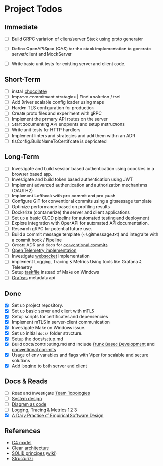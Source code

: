 # Project Todos

## Immediate

- [ ] Build GRPC variation of client/server Stack using proto generator
- [ ] Define OpenAPISpec (OAS) for the stack implementation to generate server/client and MockServer
- [ ] Write basic unit tests for existing server and client code.


 
## Short-Term

- [ ] install [chocolatey](https://chocolatey.org/)
- [ ] Improve commitment strategies | Find a solution / tool
- [ ] Add Driver scalable config loader using maps
- [ ] Harden TLS configuration for production
- [ ] Create proto files and experiment with gRPC
- [ ] Implement the primary API routes on the server
- [ ] Start documenting API endpoints and setup instructions
- [ ] Write unit tests for HTTP handlers
- [ ] Implement linters and strategies and add them within an ADR
- [ ] tlsConfig.BuildNameToCertificate is depricated

## Long-Term

- [ ] Investigate and build session based authentication using coockies in a browser based app.
- [ ] Investigate and build token based authentication using JWT
- [ ] Implement advanced authentication and authorization mechanisms (OAUTH2)
- [ ] Implement Lefthook with pre-commit and pre-push
- [ ] Configure GIT for conventional commits using a gitmessage template
- [ ] Optimize performance based on profiling results
- [ ] Dockerize (containerize) the server and client applications
- [ ] Set up a basic CI/CD pipeline for automated testing and deployment
- [ ] Explore integration with OpenAPI for automated API documentation.
- [ ] Research gRPC for potential future use.
- [ ] Build a commit message template (~/.gitmessage.txt) and integraite with a commit hook / Pipeline
- [ ] Create ADR and docs for [conventional commits](https://www.conventionalcommits.org/en/v1.0.0/)
- [ ] [Open Telemetry implementation](https://github.com/open-telemetry/opentelemetry-go)
- [ ] Investigate [websocket](https://thinhdanggroup.github.io/websocket-vs-http2/) implementation
- [ ] implement Logging, Tracing & Metrics Using tools like Grafana & Telemetry
- [ ] Setup [taskfile](https://taskfile.dev/) instead of Make on Windows
- [ ] [Grafeas](https://github.com/grafeas/grafeas) metadata api

## Done

- [x] Set up project repository.
- [x] Set up basic server and client with mTLS
- [x] Setup scripts for certificates and dependencies
- [x] Implement mTLS in server-client communication
- [x] Investigate Make on Windows issue.
- [x] Set up initial `docs/` folder structure.
- [x] Setup the docs/setup.md
- [x] Build docs/contributing.md and include [Trunk Based Development](https://trunkbaseddevelopment.com/) and [conventional commits](https://www.conventionalcommits.org/en/v1.0.0/)
- [x] Usage of env variables and flags with Viper for scalable and secure solutions
- [x] Add logging to both server and client

## Docs & Reads

- [ ] Read and investigate [Team Topologies](https://teamtopologies.com/)
- [ ] [System design](https://bytebytego.com/courses/system-design-interview/foreword)
- [ ] [Diagram as code](https://www.youtube.com/watch?v=jCd6XfWLZsg)
- [ ] Logging, Tracing & Metrics [1](https://www.youtube.com/channel/UCZgt6AzoyjslHTC9dz0UoTw/community?lb=Ugkx6hFPFXZvllSwQ6UTJ7QYIiyzMyD9RTSS) [2](https://microsoft.github.io/code-with-engineering-playbook/observability/log-vs-metric-vs-trace/) [3](https://peter.bourgon.org/blog/2017/02/21/metrics-tracing-and-logging.html)
- [x] [A Daily Practise of Empirical Software Design](https://www.youtube.com/watch?v=yBEcq23OgB4)

## References

- [C4 model](https://c4model.com/)
- [Clean architecture](https://blog.cleancoder.com/uncle-bob/2012/08/13/the-clean-architecture.html)
- [SOLID principes](https://www.freecodecamp.org/news/solid-principles-for-better-software-design/) ([wiki](https://en.wikipedia.org/wiki/SOLID))
- [Structurizr](https://structurizr.com/)
